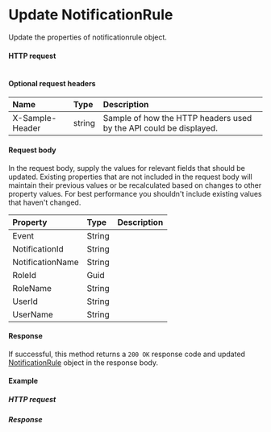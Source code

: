 # Update NotificationRule

Update the properties of notificationrule object.
#### HTTP request
```http

```

#### Optional request headers
| Name       | Type | Description|
|:-----------|:------|:----------|
| X-Sample-Header  | string  | Sample of how the HTTP headers used by the API could be displayed.|

#### Request body
In the request body, supply the values for relevant fields that should be updated. Existing properties that are not included in the request body will maintain their previous values or be recalculated based on changes to other property values. For best performance you shouldn't include existing values that haven't changed.

| Property	   | Type	|Description|
|:---------------|:--------|:----------|
|Event|String||
|NotificationId|String||
|NotificationName|String||
|RoleId|Guid||
|RoleName|String||
|UserId|String||
|UserName|String||

#### Response
If successful, this method returns a `200 OK` response code and updated [NotificationRule](../resources/notificationrule.md) object in the response body.
#### Example
##### HTTP request
##### Response
